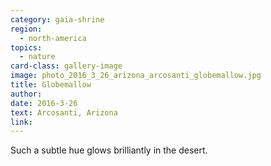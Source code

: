 ```yaml
---
category: gaia-shrine
region:
  - north-america
topics:
  - nature
card-class: gallery-image
image: photo_2016_3_26_arizona_arcosanti_globemallow.jpg
title: Globemallow
author:
date: 2016-3-26
text: Arcosanti, Arizona
link:
---
```

Such a subtle hue glows brilliantly in the desert.
